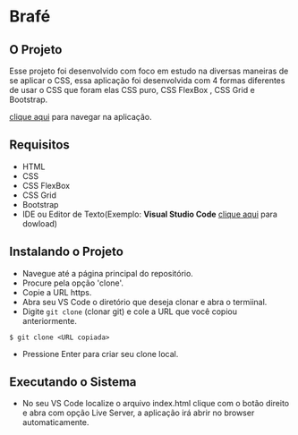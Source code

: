 # Brafé

## O Projeto

Esse projeto foi desenvolvido com foco em estudo na diversas maneiras de se aplicar o CSS, essa aplicação foi desenvolvida com 4 formas diferentes de usar o CSS que foram elas CSS puro, CSS FlexBox , CSS Grid e Bootstrap.

[clique aqui](https://alanvidalll.github.io/Projeto-Brafe/) para navegar na aplicação.

## Requisitos


* HTML
* CSS 
* CSS FlexBox
* CSS Grid
* Bootstrap
* IDE ou Editor de Texto(Exemplo: **Visual Studio Code** [clique aqui](https://code.visualstudio.com/download) para dowload)

## Instalando o Projeto

* Navegue até a página principal do repositório.
* Procure pela opção 'clone'.
* Copie a URL https.
* Abra seu VS Code o diretório que deseja clonar e abra o termiinal.
* Digite ```git clone``` (clonar git) e cole a URL que você copiou anteriormente.
```
$ git clone <URL copiada>
```
* Pressione Enter para criar seu clone local.

## Executando o Sistema

* No seu VS Code localize o arquivo index.html clique com o botão direito e abra com opção Live Server, a aplicação irá abrir no browser automaticamente.